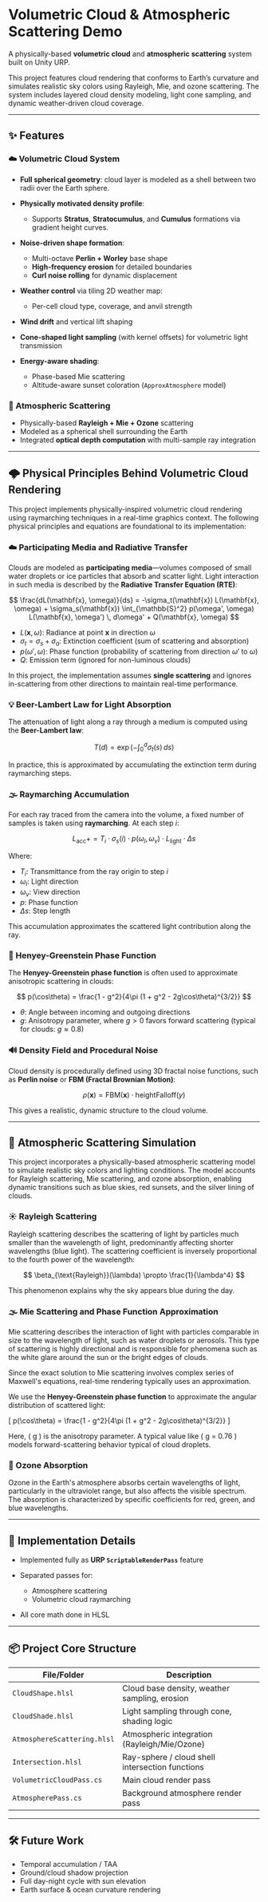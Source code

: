 # Volumetric Cloud & Atmospheric Scattering Demo

A physically-based **volumetric cloud** and **atmospheric scattering** system built on Unity URP.

This project features cloud rendering that conforms to Earth’s curvature and simulates realistic sky colors using Rayleigh, Mie, and ozone scattering. The system includes layered cloud density modeling, light cone sampling, and dynamic weather-driven cloud coverage.

---

## ✨ Features

### ☁️ Volumetric Cloud System

* **Full spherical geometry**: cloud layer is modeled as a shell between two radii over the Earth sphere.
* **Physically motivated density profile**:

  * Supports **Stratus**, **Stratocumulus**, and **Cumulus** formations via gradient height curves.
* **Noise-driven shape formation**:

  * Multi-octave **Perlin + Worley** base shape
  * **High-frequency erosion** for detailed boundaries
  * **Curl noise rolling** for dynamic displacement
* **Weather control** via tiling 2D weather map:

  * Per-cell cloud type, coverage, and anvil strength
* **Wind drift** and vertical lift shaping
* **Cone-shaped light sampling** (with kernel offsets) for volumetric light transmission
* **Energy-aware shading**:

  * Phase-based Mie scattering
  * Altitude-aware sunset coloration (`ApproxAtmosphere` model)

### 🌌 Atmospheric Scattering

* Physically-based **Rayleigh + Mie + Ozone** scattering
* Modeled as a spherical shell surrounding the Earth
* Integrated **optical depth computation** with multi-sample ray integration

---

## 🌩️ Physical Principles Behind Volumetric Cloud Rendering

This project implements physically-inspired volumetric cloud rendering using raymarching techniques in a real-time graphics context. The following physical principles and equations are foundational to its implementation:

### ☁️ Participating Media and Radiative Transfer

Clouds are modeled as **participating media**—volumes composed of small water droplets or ice particles that absorb and scatter light. Light interaction in such media is described by the **Radiative Transfer Equation (RTE)**:

$$
\frac{dL(\mathbf{x}, \omega)}{ds} = -\sigma_t(\mathbf{x}) L(\mathbf{x}, \omega) + \sigma_s(\mathbf{x}) \int_{\mathbb{S}^2} p(\omega', \omega) L(\mathbf{x}, \omega') \, d\omega' + Q(\mathbf{x}, \omega)
$$

* $L(\mathbf{x}, \omega)$: Radiance at point $\mathbf{x}$ in direction $\omega$
* $\sigma_t = \sigma_s + \sigma_a$: Extinction coefficient (sum of scattering and absorption)
* $p(\omega', \omega)$: Phase function (probability of scattering from direction $\omega'$ to $\omega$)
* $Q$: Emission term (ignored for non-luminous clouds)

In this project, the implementation assumes **single scattering** and ignores in-scattering from other directions to maintain real-time performance.

### 💡 Beer-Lambert Law for Light Absorption

The attenuation of light along a ray through a medium is computed using the **Beer-Lambert law**:

$$
T(d) = \exp\left(-\int_0^d \sigma_t(s) \, ds\right)
$$

In practice, this is approximated by accumulating the extinction term during raymarching steps.

### 🌫️ Raymarching Accumulation

For each ray traced from the camera into the volume, a fixed number of samples is taken using **raymarching**. At each step $i$:

$$
L_{\text{acc}} += T_i \cdot \sigma_s(i) \cdot p(\omega_l, \omega_v) \cdot L_{\text{light}} \cdot \Delta s
$$

Where:

* $T_i$: Transmittance from the ray origin to step $i$
* $\omega_l$: Light direction
* $\omega_v$: View direction
* $p$: Phase function
* $\Delta s$: Step length

This accumulation approximates the scattered light contribution along the ray.

### 🌈 Henyey-Greenstein Phase Function

The **Henyey-Greenstein phase function** is often used to approximate anisotropic scattering in clouds:

$$
p(\cos\theta) = \frac{1 - g^2}{4\pi (1 + g^2 - 2g\cos\theta)^{3/2}}
$$

* $\theta$: Angle between incoming and outgoing directions
* $g$: Anisotropy parameter, where $g > 0$ favors forward scattering (typical for clouds: $g \approx 0.8$)

### 🔊 Density Field and Procedural Noise

Cloud density is procedurally defined using 3D fractal noise functions, such as **Perlin noise** or **FBM (Fractal Brownian Motion)**:

$$
\rho(\mathbf{x}) = \text{FBM}(\mathbf{x}) \cdot \text{heightFalloff}(y)
$$

This gives a realistic, dynamic structure to the cloud volume.

---

## 🌌 Atmospheric Scattering Simulation

This project incorporates a physically-based atmospheric scattering model to simulate realistic sky colors and lighting conditions. The model accounts for Rayleigh scattering, Mie scattering, and ozone absorption, enabling dynamic transitions such as blue skies, red sunsets, and the silver lining of clouds.

### ☀️ Rayleigh Scattering

Rayleigh scattering describes the scattering of light by particles much smaller than the wavelength of light, predominantly affecting shorter wavelengths (blue light). The scattering coefficient is inversely proportional to the fourth power of the wavelength:

$$
\beta_{\text{Rayleigh}}(\lambda) \propto \frac{1}{\lambda^4}
$$

This phenomenon explains why the sky appears blue during the day.

### 🌫️ Mie Scattering and Phase Function Approximation

Mie scattering describes the interaction of light with particles comparable in size to the wavelength of light, such as water droplets or aerosols. This type of scattering is highly directional and is responsible for phenomena such as the white glare around the sun or the bright edges of clouds.

Since the exact solution to Mie scattering involves complex series of Maxwell's equations, real-time rendering typically uses an approximation.

We use the **Henyey-Greenstein phase function** to approximate the angular distribution of scattered light:

\[
p(\cos\theta) = \frac{1 - g^2}{4\pi (1 + g^2 - 2g\cos\theta)^{3/2}}
\]

Here, \( g \) is the anisotropy parameter. A typical value like \( g = 0.76 \) models forward-scattering behavior typical of cloud droplets.

### 🧪 Ozone Absorption

Ozone in the Earth's atmosphere absorbs certain wavelengths of light, particularly in the ultraviolet range, but also affects the visible spectrum. The absorption is characterized by specific coefficients for red, green, and blue wavelengths.

---

## 🔧 Implementation Details

* Implemented fully as **URP `ScriptableRenderPass`** feature
* Separated passes for:

  * Atmosphere scattering
  * Volumetric cloud raymarching
* All core math done in HLSL

---

## 📦 Project Core Structure

| File/Folder                 | Description                                     |
| --------------------------- | ----------------------------------------------- |
| `CloudShape.hlsl`           | Cloud base density, weather sampling, erosion   |
| `CloudShade.hlsl`           | Light sampling through cone, shading logic      |
| `AtmosphereScattering.hlsl` | Atmospheric integration (Rayleigh/Mie/Ozone)    |
| `Intersection.hlsl`         | Ray-sphere / cloud shell intersection functions |
| `VolumetricCloudPass.cs`    | Main cloud render pass                          |
| `AtmospherePass.cs`         | Background atmosphere render pass               |

---

## 🛠️ Future Work

* Temporal accumulation / TAA
* Ground/cloud shadow projection
* Full day-night cycle with sun elevation
* Earth surface & ocean curvature rendering
